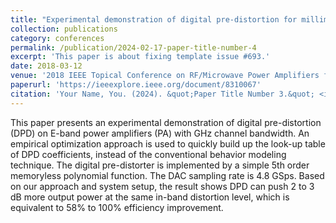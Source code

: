 ```yaml
---
title: "Experimental demonstration of digital pre-distortion for millimeter wave power amplifiers with GHz bandwidth"
collection: publications
category: conferences
permalink: /publication/2024-02-17-paper-title-number-4
excerpt: 'This paper is about fixing template issue #693.'
date: 2018-03-12
venue: '2018 IEEE Topical Conference on RF/Microwave Power Amplifiers for Radio and Wireless Applications (PAWR)'
paperurl: 'https://ieeexplore.ieee.org/document/8310067'
citation: 'Your Name, You. (2024). &quot;Paper Title Number 3.&quot; <i>GitHub Journal of Bugs</i>. 1(3).'
---
```


This paper presents an experimental demonstration of digital pre-distortion (DPD) on E-band power amplifiers (PA) with GHz channel bandwidth. An empirical optimization approach is used to quickly build up the look-up table of DPD coefficients, instead of the conventional behavior modeling technique. The digital pre-distorter is implemented by a simple 5th order memoryless polynomial function. The DAC sampling rate is 4.8 GSps. Based on our approach and system setup, the result shows DPD can push 2 to 3 dB more output power at the same in-band distortion level, which is equivalent to 58% to 100% efficiency improvement.
